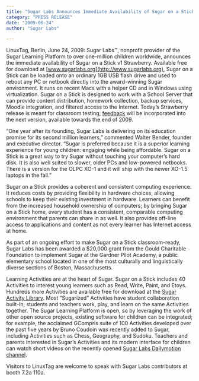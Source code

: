 ```yaml
---
title: "Sugar Labs Announces Immediate Availability of Sugar on a Stick; Learning Platform Runs on Any PC or Netbook In The Classroom"
category: "PRESS RELEASE"
date: "2009-06-24"
author: "Sugar Labs"

---
```

<!-- markdownlint-disable -->

LinuxTag, Berlin, June 24, 2009: Sugar Labs™, nonprofit provider of the Sugar
Learning Platform to over one-million children worldwide, announces the
immediate availability of Sugar on a Stick v1 Strawberry. Available free for
download at [www.sugarlabs.org](http://www.sugarlabs.org), Sugar on a Stick
can be loaded onto an ordinary 1GB USB flash drive and used to reboot any PC
or netbook directly into the award-winning Sugar environment. It runs on
recent Macs with a helper CD and in Windows using virtualization. Sugar on a
Stick is designed to work with a School Server that can provide content
distribution, homework collection, backup services, Moodle integration, and
filtered access to the Internet. Today’s Strawberry release is meant for
classroom testing; [feedback](mailto:feedback@sugarlabs.org) will be
incorporated into the next version, available towards the end of 2009.

“One year after its founding, Sugar Labs is delivering on its education
promise for its second million learners,” commented Walter Bender, founder and
executive director. “Sugar is preferred because it is a superior learning
experience for young children: engaging while being affordable. Sugar on a
Stick is a great way to try Sugar without touching your computer’s hard disk.
It is also well suited to slower, older PCs and low-powered netbooks. There is
a version for the OLPC XO-1 and it will ship with the newer XO-1.5 laptops in
the fall.”

Sugar on a Stick provides a coherent and consistent computing experience. It
reduces costs by providing flexibility in hardware choices, allowing schools
to keep their existing investment in hardware. Learners can benefit from the
increased household ownership of computers; by bringing Sugar on a Stick home,
every student has a consistent, comparable computing environment that parents
can share in as well. It also provides off-line access to applications and
content as not every learner has Internet access at home.

As part of an ongoing effort to make Sugar on a Stick classroom-ready, Sugar
Labs has been awarded a $20,000 grant from the Gould Charitable Foundation to
implement Sugar at the Gardner Pilot Academy, a public elementary school
located in one of the most culturally and linguistically diverse sections of
Boston, Massachusetts.

Learning Activities are at the heart of Sugar. Sugar on a Stick includes 40
Activities to interest young learners such as Read, Write, Paint, and Etoys.
Hundreds more Activities are available free for download at the [Sugar Activity Library](http://activities.sugarlabs.org). Most “Sugarized”
Activities have student collaboration built-in; students and teachers work,
play, and learn on the same Activities together. The Sugar Learning Platform
is open, so by leveraging the work of other open source projects, existing
software for children can be integrated; for example, the acclaimed GCompris
suite of 100 Activities developed over the past five years by Bruno Coudoin
was recently added to Sugar, including Activities such as Chess, Geography,
and Sudoku. Teachers and parents interested in Sugar’s Activities and its
modern interface for children can watch short videos on the recently opened
[Sugar Labs Dailymotion channel](http://www.dailymotion.com/sugarlabs).

Visitors to LinuxTag are welcome to speak with Sugar Labs contributors at
booth 7.2a 110a.

